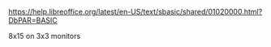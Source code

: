 https://help.libreoffice.org/latest/en-US/text/sbasic/shared/01020000.html?DbPAR=BASIC

8x15 on 3x3 monitors
